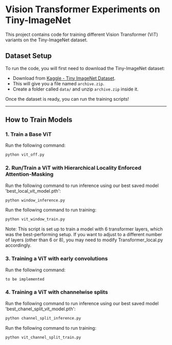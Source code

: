 # Vision Transformer Experiments on Tiny-ImageNet

This project contains code for training different Vision Transformer (ViT) variants on the Tiny-ImageNet dataset.

## Dataset Setup

To run the code, you will first need to download the Tiny-ImageNet dataset:

- Download from [Kaggle - Tiny ImageNet Dataset](https://www.kaggle.com/datasets/akash2sharma/tiny-imagenet).
- This will give you a file named `archive.zip`.
- Create a folder called `data/` and unzip `archive.zip` inside it.


Once the dataset is ready, you can run the training scripts!

---

## How to Train Models

### 1. Train a Base ViT
Run the following command:
```bash
python vit_off.py
```

### 2. Run/Train a ViT with Hierarchical Locality Enforced Attention-Masking
Run the following command to run inference using our best saved model 'best_local_vit_model.pth':
```bash
python window_inference.py
```
Run the following command to run training:
```bash
python vit_window_train.py
```

Note:
This script is set up to train a model with 6 transformer layers, which was the best-performing setup.
If you want to adjust to a different number of layers (other than 6 or 8), you may need to modify Transformer_local.py accordingly.

### 3. Training a ViT with early convolutions
Run the following command:
```bash
to be implemented
```

### 4. Training a ViT with channelwise splits
Run the following command to run inference using our best saved model 'best_chanel_split_vit_model.pth':
```bash
python channel_split_inference.py
```
Run the following command to run training:
```bash
python vit_channel_split_train.py
```





